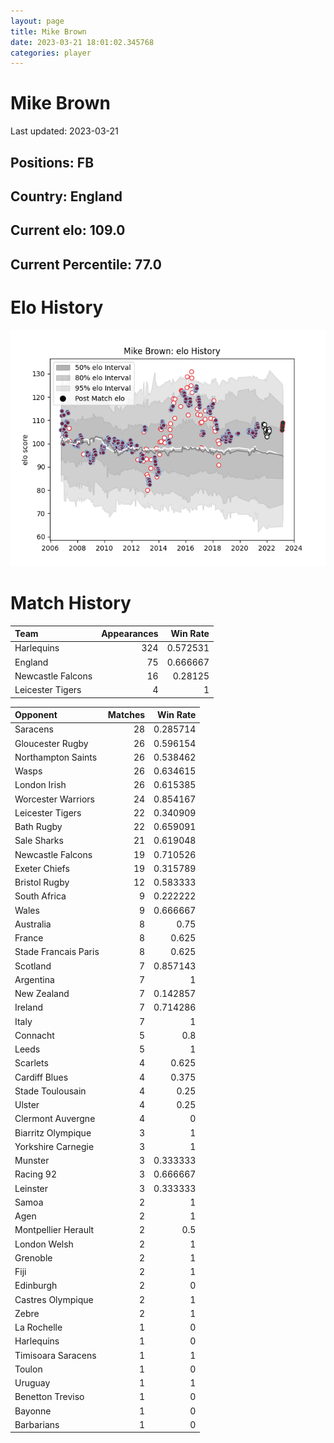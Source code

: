 ```yaml
---  
layout: page  
title: Mike Brown  
date: 2023-03-21 18:01:02.345768  
categories: player  
---
```

# Mike Brown


Last updated: 2023-03-21
## Positions: FB

## Country: England

## Current elo: 109.0

## Current Percentile: 77.0

# Elo History


![elo history](history_MikeBrown.png)
# Match History


| Team              |   Appearances |   Win Rate |
|:------------------|--------------:|-----------:|
| Harlequins        |           324 |   0.572531 |
| England           |            75 |   0.666667 |
| Newcastle Falcons |            16 |   0.28125  |
| Leicester Tigers  |             4 |   1        |

| Opponent             |   Matches |   Win Rate |
|:---------------------|----------:|-----------:|
| Saracens             |        28 |   0.285714 |
| Gloucester Rugby     |        26 |   0.596154 |
| Northampton Saints   |        26 |   0.538462 |
| Wasps                |        26 |   0.634615 |
| London Irish         |        26 |   0.615385 |
| Worcester Warriors   |        24 |   0.854167 |
| Leicester Tigers     |        22 |   0.340909 |
| Bath Rugby           |        22 |   0.659091 |
| Sale Sharks          |        21 |   0.619048 |
| Newcastle Falcons    |        19 |   0.710526 |
| Exeter Chiefs        |        19 |   0.315789 |
| Bristol Rugby        |        12 |   0.583333 |
| South Africa         |         9 |   0.222222 |
| Wales                |         9 |   0.666667 |
| Australia            |         8 |   0.75     |
| France               |         8 |   0.625    |
| Stade Francais Paris |         8 |   0.625    |
| Scotland             |         7 |   0.857143 |
| Argentina            |         7 |   1        |
| New Zealand          |         7 |   0.142857 |
| Ireland              |         7 |   0.714286 |
| Italy                |         7 |   1        |
| Connacht             |         5 |   0.8      |
| Leeds                |         5 |   1        |
| Scarlets             |         4 |   0.625    |
| Cardiff Blues        |         4 |   0.375    |
| Stade Toulousain     |         4 |   0.25     |
| Ulster               |         4 |   0.25     |
| Clermont Auvergne    |         4 |   0        |
| Biarritz Olympique   |         3 |   1        |
| Yorkshire Carnegie   |         3 |   1        |
| Munster              |         3 |   0.333333 |
| Racing 92            |         3 |   0.666667 |
| Leinster             |         3 |   0.333333 |
| Samoa                |         2 |   1        |
| Agen                 |         2 |   1        |
| Montpellier Herault  |         2 |   0.5      |
| London Welsh         |         2 |   1        |
| Grenoble             |         2 |   1        |
| Fiji                 |         2 |   1        |
| Edinburgh            |         2 |   0        |
| Castres Olympique    |         2 |   1        |
| Zebre                |         2 |   1        |
| La Rochelle          |         1 |   0        |
| Harlequins           |         1 |   0        |
| Timisoara Saracens   |         1 |   1        |
| Toulon               |         1 |   0        |
| Uruguay              |         1 |   1        |
| Benetton Treviso     |         1 |   0        |
| Bayonne              |         1 |   0        |
| Barbarians           |         1 |   0        |